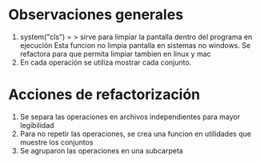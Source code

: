 # Observaciones generales
1. system("cls") = > sirve para limpiar la pantalla dentro del programa en ejecución
Esta funcion no limpia pantalla en sistemas no windows. Se refactora para que permita limpiar tambien en linux y mac
2. En cada operación se utiliza mostrar cada conjunto.

# Acciones de refactorización
1. Se separa las operaciones en archivos independientes para mayor legibilidad
2. Para no repetir las operaciones, se crea una funcion en utilidades que muestre los conjuntos
3. Se agruparon las operaciones en una subcarpeta